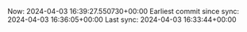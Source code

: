 Now: 2024-04-03 16:39:27.550730+00:00 Earliest commit since sync: 2024-04-03 16:36:05+00:00 Last sync: 2024-04-03 16:33:44+00:00
